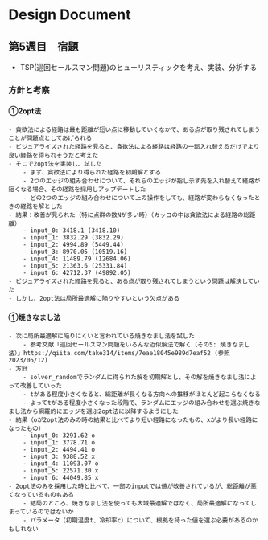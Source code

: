 # Design Document
## 第5週目　宿題
- TSP(巡回セールスマン問題)のヒューリスティックを考え、実装、分析する

### 方針と考察
#### ①2opt法
    - 貪欲法による経路は最も距離が短い点に移動していくなかで、ある点が取り残されてしまうことが問題点としてあげられる
    - ビジュアライズされた経路を見ると、貪欲法による経路は経路の一部入れ替えるだけでより良い経路を得られそうだと考えた
    - そこで2opt法を実装し、試した
        - まず、貪欲法により得られた経路を初期解とする
        - 2つのエッジの組み合わせについて、それらのエッジが指し示す先を入れ替えて経路が短くなる場合、その経路を採用しアップデートした
        - どの2つのエッジの組み合わせについて上の操作をしても、経路が変わらなくなったときの経路を解とした
    - 結果：改善が見られた（特に点群の数Nが多い時）（カッコの中は貪欲法による経路の総距離）
        - input_0: 3418.1 (3418.10)
        - input_1: 3832.29 (3832.29)
        - input_2: 4994.89 (5449.44)
        - input_3: 8970.05 (10519.16)
        - input_4: 11489.79 (12684.06)
        - input_5: 21363.6 (25331.84)
        - input_6: 42712.37 (49892.05)
    - ビジュアライズされた経路を見ると、ある点が取り残されてしまうという問題は解決していた
    - しかし、2opt法は局所最適解に陥りやすいという欠点がある

#### ①焼きなまし法
    - 次に局所最適解に陥りにくいと言われている焼きなまし法を試した
        - 参考文献「巡回セールスマン問題をいろんな近似解法で解く（その5: 焼きなまし法）」https://qiita.com/take314/items/7eae18045e989d7eaf52 (参照2023/06/12)
    - 方針
        - solver_randomでランダムに得られた解を初期解とし、その解を焼きなまし法によって改善していった
        - tがある程度小さくなると、総距離が長くなる方向への推移がほとんど起こらなくなる
        - よってtがある程度小さくなった段階で、ランダムにエッジの組み合わせを選ぶ焼きなまし法から網羅的にエッジを選ぶ2opt法に以降するようにした
    - 結果（oが2opt法のみの時の結果と比べてより短い経路になったもの、xがより長い経路になったもの）
        - input_0: 3291.62 o
        - input_1: 3778.71 o
        - input_2: 4494.41 o
        - input_3: 9388.52 x
        - input_4: 11093.07 o
        - input_5: 22571.30 x
        - input_6: 44049.85 x
    - 2opt法のみを採用した時と比べて、一部のinputでは値が改善されているが、総距離が悪くなっているものもある
        - 結局のところ、焼きなまし法を使っても大域最適解ではなく、局所最適解になってしまっているのではないか
        - パラメータ（初期温度t、冷却率c）について、根拠を持った値を選ぶ必要があるのかもしれない
